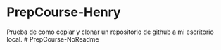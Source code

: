 # PrepCourse-Henry
Prueba de como copiar y clonar un repositorio de github a mi escritorio local. # PrepCourse-NoReadme
